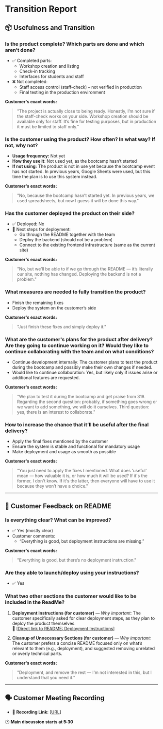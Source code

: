 # Transition Report



## 📦 Usefulness and Transition

### Is the product complete? Which parts are done and which aren’t done?

- ✅ Completed parts:
  - Workshop creation and listing
  - Check-in tracking
  - Interfaces for students and staff
- ❌ Not completed:
  - Staff access control (staff-check) – not verified in production
  - Final testing in the production environment

**Customer's exact words:**
> "The project is actually close to being ready. Honestly, I’m not sure if the staff-check works on your side. Workshop creation should be available only for staff. It’s fine for testing purposes, but in production it must be limited to staff only."


### Is the customer using the product? How often? In what way? If not, why not?

- **Usage frequency:** Not yet
- **How they use it:** Not used yet, as the bootcamp hasn’t started
- **If not using:** The product is not in use yet because the bootcamp event has not started. In previous years, Google Sheets were used, but this time the plan is to use this system instead.

**Customer's exact words:**
> "No, because the bootcamp hasn’t started yet. In previous years, we used spreadsheets, but now I guess it will be done this way."

### Has the customer deployed the product on their side?

- ✅ Deployed: No
- 📌 Next steps for deployment:
  - Go through the README together with the team
  - Deploy the backend (should not be a problem)
  - Connect to the existing frontend infrastructure (same as the current site)

**Customer's exact words:**
> "No, but we’ll be able to if we go through the README — it’s literally our site, nothing has changed. Deploying the backend is not a problem."

### What measures are needed to fully transition the product?

- Finish the remaining fixes
- Deploy the system on the customer’s side

**Customer's exact words:**
> "Just finish these fixes and simply deploy it."

### What are the customer's plans for the product after delivery? Are they going to continue working on it? Would they like to continue collaborating with the team and on what conditions?

- Continue development internally: The customer plans to test the product during the bootcamp and possibly make their own changes if needed.
- Would like to continue collaboration: Yes, but likely only if issues arise or additional features are requested.

**Customer's exact words:**
> "We plan to test it during the bootcamp and get praise from 319. Regarding the second question: probably, if something goes wrong or we want to add something, we will do it ourselves. Third question: yes, there is an interest to collaborate."


### How to increase the chance that it’ll be useful after the final delivery?

- Apply the final fixes mentioned by the customer
- Ensure the system is stable and functional for mandatory usage
- Make deployment and usage as smooth as possible

**Customer's exact words:**
> "You just need to apply the fixes I mentioned. What does 'useful' mean — how valuable it is, or how much it will be used? If it's the former, I don't know. If it's the latter, then everyone will have to use it because they won’t have a choice."

---

## 📘 Customer Feedback on README

### Is everything clear? What can be improved?

- ✅ Yes (mostly clear)
- Customer comments:
  - “Everything is good, but deployment instructions are missing.”

**Customer's exact words:**
> "Everything is good, but there’s no deployment instruction."

### Are they able to launch/deploy using your instructions?
- ✅ Yes 

### What two other sections the customer would like to be included in the ReadMe?

1. **Deployment Instructions (for customer)** — _Why important:_ The customer specifically asked for clear deployment steps, as they plan to deploy the product themselves.  
   🔗 [[Direct link to README: Deployment Instructions](https://github.com/InNoHassle-Workshops-Check-In/backend/blob/main/README_DOCKER.md)]

2. **Cleanup of Unnecessary Sections (for customer)** — _Why important:_ The customer prefers a concise README focused only on what’s relevant to them (e.g., deployment), and suggested removing unrelated or overly technical parts.  
   

**Customer's exact words:**
> "Deployment, and remove the rest — I'm not interested in this, but I understand that you need it."

---

## 🗣️ Customer Meeting Recording 

- 📼 **Recording Link:** [[URL](https://drive.google.com/file/d/1A0QiyshOHaVvPTSXwYqRRCnnfv3g6hNh/view?usp=sharing)]




🕐 **Main discussion starts at 5:30**